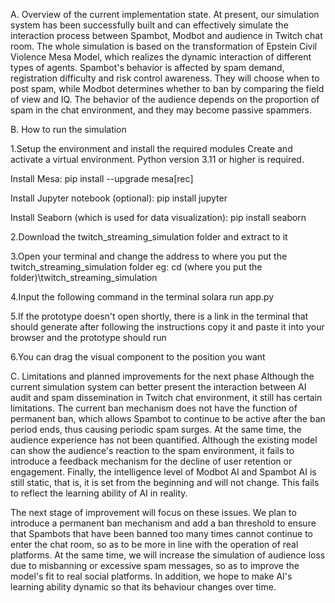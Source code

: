 A. Overview of the current implementation state. At present, our simulation system has been successfully built and can effectively simulate the interaction process between Spambot, Modbot and audience in Twitch chat room. The whole simulation is based on the transformation of Epstein Civil Violence Mesa Model, which realizes the dynamic interaction of different types of agents. Spambot's behavior is affected by spam demand, registration difficulty and risk control awareness. They will choose when to post spam, while Modbot determines whether to ban by comparing the field of view and IQ. The behavior of the audience depends on the proportion of spam in the chat environment, and they may become passive spammers.

B. How to run the simulation

1.Setup the environment and install the required modules Create and activate a virtual environment. Python version 3.11 or higher is required.

Install Mesa: pip install --upgrade mesa[rec]

Install Jupyter notebook (optional): pip install jupyter

Install Seaborn (which is used for data visualization): pip install seaborn

2.Download the twitch_streaming_simulation folder and extract to it

3.Open your terminal and change the address to where you put the twitch_streaming_simulation folder eg: cd (where you put the folder)\twitch_streaming_simulation

4.Input the following command in the terminal solara run app.py

5.If the prototype doesn't open shortly, there is a link in the terminal that should generate after following the instructions copy it and paste it into your browser and the prototype should run

6.You can drag the visual component to the position you want

C. Limitations and planned improvements for the next phase Although the current simulation system can better present the interaction between AI audit and spam dissemination in Twitch chat environment, it still has certain limitations. The current ban mechanism does not have the function of permanent ban, which allows Spambot to continue to be active after the ban period ends, thus causing periodic spam surges. At the same time, the audience experience has not been quantified. Although the existing model can show the audience's reaction to the spam environment, it fails to introduce a feedback mechanism for the decline of user retention or engagement. Finally, the intelligence level of Modbot AI and Spambot AI is still static, that is, it is set from the beginning and will not change. This fails to reflect the learning ability of AI in reality.

The next stage of improvement will focus on these issues. We plan to introduce a permanent ban mechanism and add a ban threshold to ensure that Spambots that have been banned too many times cannot continue to enter the chat room, so as to be more in line with the operation of real platforms. At the same time, we will increase the simulation of audience loss due to misbanning or excessive spam messages, so as to improve the model's fit to real social platforms. In addition, we hope to make AI's learning ability dynamic so that its behaviour changes over time.
